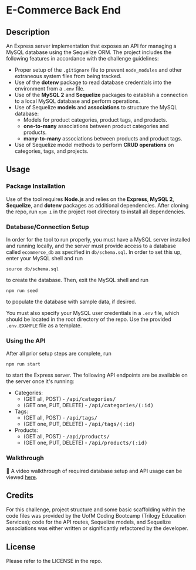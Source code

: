 # E-Commerce Back End

## Description

An Express server implementation that exposes an API for managing a MySQL database using the Sequelize ORM. The project includes the following features in accordance with the challenge guidelines:
- Proper setup of the `.gitignore` file to prevent `node_modules` and other extraneous system files from being tracked.
- Use of the **dotenv** package to read database credentials into the environment from a `.env` file.
- Use of the **MySQL 2** and **Sequelize** packages to establish a connection to a local MySQL database and perform operations.
- Use of Sequelize **models** and **associations** to structure the MySQL database:
  - Models for product categories, product tags, and products.
  - **one-to-many** associations between product categories and products.
  - **many-to-many** associations between products and product tags.
- Use of Sequelize model methods to perform **CRUD operations** on categories, tags, and projects.

## Usage

### Package Installation

Use of the tool requires **Node.js** and relies on the **Express**, **MySQL 2**, **Sequelize**, and **dotenv** packages as additional dependencies. After cloning the repo, run `npm i` in the project root directory to install all dependencies. 

### Database/Connection Setup

In order for the tool to run properly, you must have a MySQL server installed and running locally, and the server must provide access to a database called `ecommerce_db` as specified in `db/schema.sql`. In order to set this up, enter your MySQL shell and run
```
source db/schema.sql
```
to create the database. Then, exit the MySQL shell and run
```
npm run seed
```
to populate the database with sample data, if desired.

You must also specify your MySQL user credentials in a `.env` file, which should be located in the root directory of the repo. Use the provided `.env.EXAMPLE` file as a template.

### Using the API

After all prior setup steps are complete, run
```
npm run start
```
to start the Express server. The following API endpoints are be available on the server once it's running:
- Categories:
  - (GET all, POST) - <span style="font-family:monospace">/api/categories/</span>
  - (GET one, PUT, DELETE) - <span style="font-family:monospace">/api/categories/(:id)</span>
- Tags:
  - (GET all, POST) - <span style="font-family:monospace">/api/tags/</span>
  - (GET one, PUT, DELETE) - <span style="font-family:monospace">/api/tags/(:id)</span>
- Products:
  - (GET all, POST) - <span style="font-family:monospace">/api/products/</span>
  - (GET one, PUT, DELETE) - <span style="font-family:monospace">/api/products/(:id)</span>


### Walkthrough

🎥 A video walkthrough of required database setup and API usage can be viewed [here](https://drive.google.com/file/d/1XAa76kPWP3HMJqi-kfSOrJxQb0zjESXb/view).

## Credits

For this challenge, project structure and some basic scaffolding within the code files was provided by the UofM Coding Bootcamp (Trilogy Education Services); code for the API routes, Sequelize models, and Sequelize associations was either written or significantly refactored by the developer.

## License

Please refer to the LICENSE in the repo.
